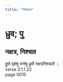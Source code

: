 ```yaml
---
title: "निश्चल"
---
```


# ध्रुव; पु
## नक्षत्र, निश्चल
द्रुमो वृक्षेषु रत्नेषु ध्रुवौ नक्षत्रनिश्चलौ ।<br />verse 3.1.1.22<br />page 0015

